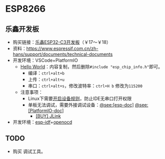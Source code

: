 # ESP8266

## 乐鑫开发板

- 购买链接：[乐鑫ESP32-C3开发板](https://m.tb.cn/h.freW2zL?tk=CjE42RpW9zP)（￥17～￥18）
- 资料：https://www.espressif.com.cn/zh-hans/support/documents/technical-documents
- 开发环境：VSCode+PlatformIO
  - [Hello World](https://github.com/espressif/esp-idf/blob/a82e6e63d98bb051d4c59cb3d440c537ab9f74b0/examples/get-started/hello_world/main/hello_world_main.c)：内容复制，然后删除`#include "esp_chip_info.h"`即可。
    - 编译：`ctrl+alt+b`
    - 上传：`ctrl+alt+u`
    - 串口：`ctrl+alt+s`，修改波特率：`ctrl+H b` 修改为`115200`
  - 注意事项：
    - Linux下需要[开启设备规则](https://docs.platformio.org/en/latest//faq.html#platformio-udev-rules)，防止IDE无串口打开权限
    - 单板无法调试，需要外接调试设备：[@see:[esp-doc]](https://docs.espressif.com/projects/esp-idf/zh_CN/latest/esp32c3/api-guides/jtag-debugging/index.html) [@see:[PlatformIO-doc]](https://docs.platformio.org/en/latest/boards/espressif32/esp32-c3-devkitm-1.html#debugging)
      - [[BUY] JLink](https://m.tb.cn/h.fJcwgSI?tk=lAJh28uzI41)
- 开发环境：[esp-idf](https://github.com/espressif/esp-idf)+[openocd](https://openocd.org/)



## TODO

- 购买 调试工具。